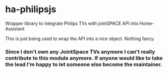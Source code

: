 # ha-philipsjs
Wrapper library to integrate Philips TVs with jointSPACE API into Home-Assistant

This is just being used to wrap the API into a nice object. Nothing fancy.

### Since I don't own any JointSpace TVs anymore I can't really contribute to this module anymore. If anyone would like to take the lead I'm happy to let someone else become the maintainer.
